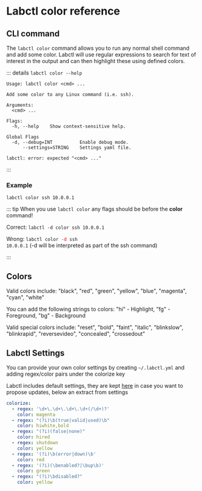# Labctl color reference

## CLI command

The `labctl color` command allows you to run any normal shell command and add some color.
Labctl will use regular expressions to search for text of interest in the output and can then highlight these using defined colors.


::: details `labctl color --help`
```
Usage: labctl color <cmd> ...

Add some color to any Linux command (i.e. ssh).

Arguments:
  <cmd> ...

Flags:
  -h, --help    Show context-sensitive help.

Global Flags
  -d, --debug=INT          Enable debug mode.
      --settings=STRING    Settings yaml file.

labctl: error: expected "<cmd> ..."
```
:::

### Example

```
labctl color ssh 10.0.0.1
```


::: tip
When you use `labctl color` any flags should be before the **color** command!

Correct: <code>labctl -d color ssh 10.0.0.1</code>

Wrong: <code>labctl color <span style="color:red">-d</span> ssh 10.0.0.1</code> (-d will be interpreted as part of the ssh command)

:::


## Colors

Valid colors include: "black", "red", "green", "yellow", "blue", "magenta", "cyan", "white"

You can add the following strings to colors: "hi" - Highlight, "fg" - Foreground, "bg" - Background

Valid special colors include: "reset", "bold", "faint", "italic", "blinkslow", "blinkrapid", "reversevideo", "concealed", "crossedout"


## Labctl Settings

You can provide your own color settings by creating `~/.labctl.yml` and adding regex/color pairs under the colorize key

Labctl includes default settings, they are kept [here](https://github.com/labctl/labctl/blob/main/helpers/settings.yml) in case you want to propose updates, below an extract from settings

```yaml
colorize:
  - regex: '\d+\.\d+\.\d+\.\d+(/\d+)?'
    color: magenta
  - regex: "(?i)\b(true|valid|used)\b"
    color: hiwhite,bold
  - regex: "(?i)(false|none)"
    color: hired
  - regex: shutdown
    color: yellow
  - regex: '(?i)\b(error|down)\b'
    color: red
  - regex: '(?i)(\benabled?|\bup\b)'
    color: green
  - regex: "(?i)\bdisabled?"
    color: yellow
```


